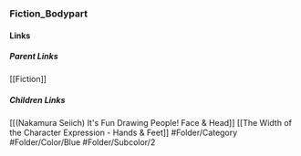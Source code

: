 ### Fiction_Bodypart
#### Links
##### Parent Links
[[Fiction]]
##### Children Links
[[(Nakamura Seiich) It's Fun Drawing People! Face & Head]]
[[The Width of the Character Expression - Hands & Feet]]
#Folder/Category
#Folder/Color/Blue
#Folder/Subcolor/2
